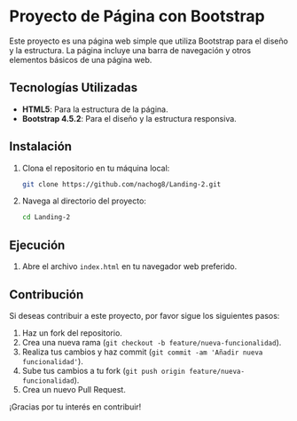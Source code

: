 # Proyecto de Página con Bootstrap

Este proyecto es una página web simple que utiliza Bootstrap para el diseño y la estructura. La página incluye una barra de navegación y otros elementos básicos de una página web.

## Tecnologías Utilizadas

- **HTML5**: Para la estructura de la página.
- **Bootstrap 4.5.2**: Para el diseño y la estructura responsiva.

## Instalación

1. Clona el repositorio en tu máquina local:
   ```sh
   git clone https://github.com/nachog8/Landing-2.git
   ```
2. Navega al directorio del proyecto:
   ```sh
   cd Landing-2
   ```

## Ejecución

1. Abre el archivo `index.html` en tu navegador web preferido.

## Contribución

Si deseas contribuir a este proyecto, por favor sigue los siguientes pasos:

1. Haz un fork del repositorio.
2. Crea una nueva rama (`git checkout -b feature/nueva-funcionalidad`).
3. Realiza tus cambios y haz commit (`git commit -am 'Añadir nueva funcionalidad'`).
4. Sube tus cambios a tu fork (`git push origin feature/nueva-funcionalidad`).
5. Crea un nuevo Pull Request.

¡Gracias por tu interés en contribuir!

